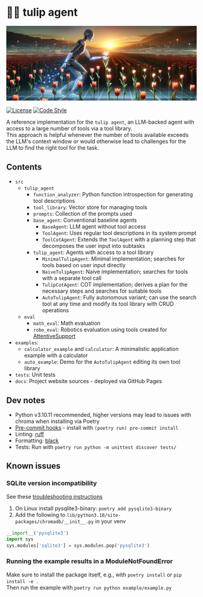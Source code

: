 # 🌷🤖 tulip agent

![tulip banner](docs/tulip-banner.png)

[![License](https://img.shields.io/pypi/l/cobras?style=flat-square)](https://opensource.org/license/bsd-3-clause)
[![Code Style](https://img.shields.io/badge/code_style-black-black?style=flat-square)](https://github.com/psf/black)

A reference implementation for the `tulip agent`, an LLM-backed agent with access to a large number of tools via a tool library. \
This approach is helpful whenever the number of tools available exceeds the LLM's context window or would
otherwise lead to challenges for the LLM to find the right tool for the task.

## Contents
* `src`
  * `tulip_agent`
    * `function_analyzer`: Python function introspection for generating tool descriptions
    * `tool_library`: Vector store for managing tools
    * `prompts`: Collection of the prompts used
    * `base_agent`: Conventional baseline agents
      * `BaseAgent`: LLM agent without tool access
      * `ToolAgent`: Uses regular tool descriptions in its system prompt
      * `ToolCotAgent`: Extends the `ToolAgent` with a planning step that decomposes the user input into subtasks
    * `tulip_agent`: Agents with access to a tool library
      * `MinimalTulipAgent`: Minimal implementation; searches for tools based on user input directly
      * `NaiveTulipAgent`: Naive implementation; searches for tools with a separate tool call
      * `TulipCotAgent`: COT implementation; derives a plan for the necessary steps and searches for suitable tools
      * `AutoTulipAgent`: Fully autonomous variant; can use the search tool at any time and modify its tool library with CRUD operations
  * `eval`
    * `math_eval`: Math evaluation
    * `robo_eval`: Robotics evaluation using tools created for [AttentiveSupport](https://github.com/HRI-EU/AttentiveSupport)
* `examples`:
  * `calculator_example` and `calculator`: A minimalistic application example with a calculator
  * `auto_example`: Demo for the `AutoTulipAgent` editing its own tool library
* `tests`: Unit tests
* `docs`: Project website sources - deployed via GitHub Pages


## Dev notes
* Python v3.10.11 recommended, higher versions may lead to issues with chroma when installing via Poetry
* [Pre-commit hooks](https://pre-commit.com/) - install with `(poetry run) pre-commit install`
* Linting: [ruff](https://github.com/astral-sh/ruff)
* Formatting: [black](https://github.com/psf/black)
* Tests: Run with `poetry run python -m unittest discover tests/`


## Known issues

### SQLite version incompatibility
See these [troubleshooting instructions](https://docs.trychroma.com/troubleshooting#sqlite)
1. On Linux install pysqlite3-binary: `poetry add pysqlite3-binary`
2. Add the following to `lib/python3.10/site-packages/chromadb/__init__.py` in your venv
```python
__import__('pysqlite3')
import sys
sys.modules['sqlite3'] = sys.modules.pop('pysqlite3')
```

### Running the example results in a ModuleNotFoundError
Make sure to install the package itself, e.g., with `poetry install` or `pip install -e .` \
Then run the example with `poetry run python example/example.py`
